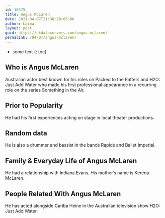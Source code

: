 ```yaml
---
id: 18575
title: Angus McLaren
date: 2021-04-07T21:38:20+00:00
author: Laima
layout: post
guid: https://ukdataservers.com/angus-mclaren/
permalink: /04/07/angus-mclaren/
---
```


* some text
{: toc}


## Who is Angus McLaren
                  
                  
                  
Australian actor best known for his roles on Packed to the Rafters and H2O: Just Add Water who made his first professional appearance in a recurring role on the series Something in the Air. 
                  
              
            
              
            
                
                
                
## Prior to Popularity
                  
                  
                  
He had his first experiences acting on stage in local theater productions.
                  
              
            
              
            
                
                
                
## Random data
                  
                  
                  
He is also a drummer and bassist in the bands Rapids and Ballet Imperial.
                  
              
            
              
            
                
                
                
## Family & Everyday Life of Angus McLaren
                  
                  
                  
He had a relationship with Indiana Evans. His mother&#8217;s name is Kerena McLaren.
                  
              
            
              
            
                
                
                
## People Related With Angus McLaren
                  
                  
                  
He has acted alongside Cariba Heine in the Australian television show H2O: Just Add Water.
                  
              
            
              
            
                
              
            
              
              
            
            
              
            
          
          
          